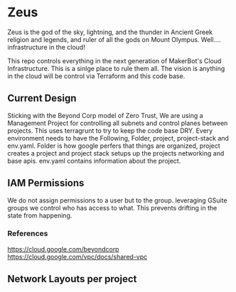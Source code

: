 # Zeus
 Zeus is the god of the sky, lightning, and the thunder in Ancient Greek religion and legends, and ruler of all the gods on Mount Olympus. Well.... infrastructure in the cloud! 

 This repo controls everything in the next generation of MakerBot's Cloud Infrastructure. This is a sinlge place to rule them all. The vision is anything in the cloud 
 will be control via Terraform and this code base. 


 ## Current Design
 Sticking with the Beyond Corp model of Zero Trust, We are using a Management Project for controlling all subnets and control planes between projects. This uses
 terragrunt to try to keep the code base DRY. Every environment needs to have the Following, Folder, project, project-stack and env.yaml. Folder is how google perfers that things are organized, project creates a project and project stack setups up the projects networking and base apis. env.yaml contains information about the project. 


## IAM Permissions
We do not assign permissions to a user but to the group. leveraging GSuite groups we control who has access to what. This prevents drifting in the state from happening. 



 ### References
 https://cloud.google.com/beyondcorp
 https://cloud.google.com/vpc/docs/shared-vpc


## Network Layouts per project


